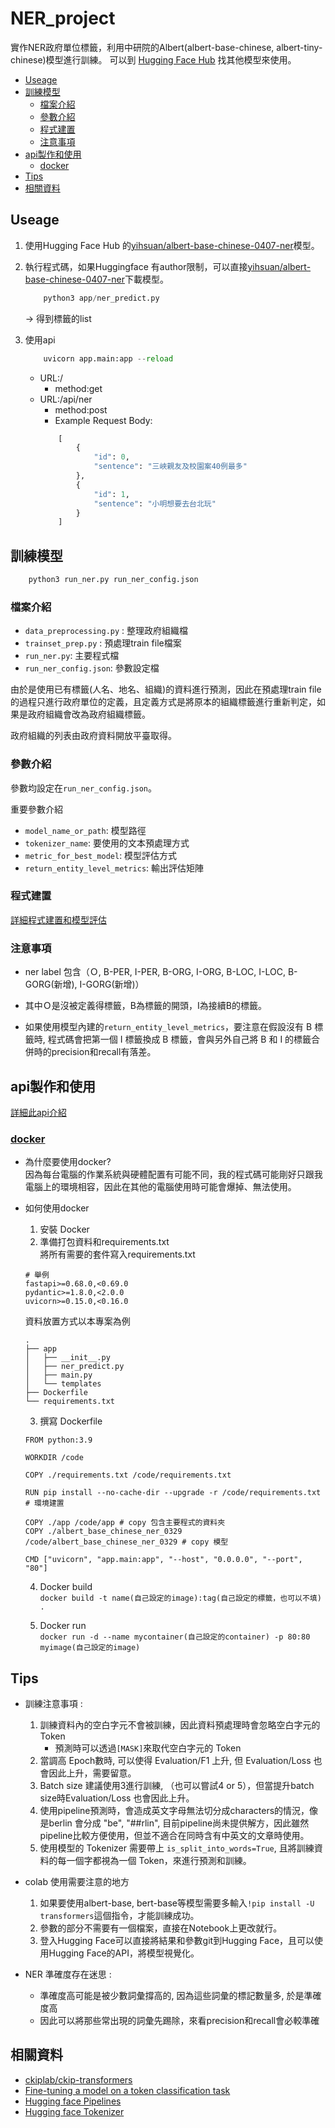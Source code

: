 # NER_project

實作NER政府單位標籤，利用中研院的Albert(albert-base-chinese, albert-tiny-chinese)模型進行訓練。
可以到 [Hugging Face Hub](https://huggingface.co/models) 找其他模型來使用。

- [Useage](#Useage)
- [訓練模型](#訓練模型)
    - [檔案介紹](#檔案介紹)
    - [參數介紹](#參數介紹)
    - [程式建置](#程式建置)
    - [注意事項](#注意事項)
- [api製作和使用](#api製作和使用)
    - [docker](#docker)
- [Tips](#tips)
- [相關資料](#相關資料)

## Useage

1. 使用Hugging Face Hub 的[yihsuan/albert-base-chinese-0407-ner](https://huggingface.co/yihsuan/albert-base-chinese-0407-ner)模型。

2. 執行程式碼，如果Huggingface 有author限制，可以直接[yihsuan/albert-base-chinese-0407-ner](https://huggingface.co/yihsuan/albert-base-chinese-0407-ner)下載模型。

    ```python
        python3 app/ner_predict.py
    ```
    -> 得到標籤的list

3. 使用api

    ```python
        uvicorn app.main:app --reload
    ```
    - URL:/
        - method:get
    - URL:/api/ner
        - method:post
        - Example Request Body:
        ```python
            [
                {
                    "id": 0,
                    "sentence": "三峽親友及校園案40例最多"
                },
                {
                    "id": 1,
                    "sentence": "小明想要去台北玩"
                }
            ]
        ```


## 訓練模型

```python
    python3 run_ner.py run_ner_config.json
```

### 檔案介紹

- `data_preprocessing.py` : 整理政府組織檔
- `trainset_prep.py` : 預處理train file檔案
- `run_ner.py`: 主要程式檔
- `run_ner_config.json`: 參數設定檔

由於是使用已有標籤(人名、地名、組織)的資料進行預測，因此在預處理train file的過程只進行政府單位的定義，且定義方式是將原本的組織標籤進行重新判定，如果是政府組織會改為政府組織標籤。

政府組織的列表由政府資料開放平臺取得。

### 參數介紹

參數均設定在`run_ner_config.json`。

重要參數介紹
- `model_name_or_path`: 模型路徑
- `tokenizer_name`: 要使用的文本預處理方式
- `metric_for_best_model`: 模型評估方式
- `return_entity_level_metrics`: 輸出評估矩陣

### 程式建置

[詳細程式建置和模型評估](https://github.com/yihsuanko/gov_ner_project)

### 注意事項

- ner label 包含（Ｏ, B-PER, I-PER, B-ORG, I-ORG, B-LOC, I-LOC, B-GORG(新增), I-GORG(新增)）

- 其中Ｏ是沒被定義得標籤，B為標籤的開頭，I為接續B的標籤。

- 如果使用模型內建的`return_entity_level_metrics`，要注意在假設沒有 B 標籤時, 程式碼會把第一個 I 標籤換成 B 標籤，會與另外自己將 B 和 I 的標籤合併時的precision和recall有落差。

## api製作和使用

[詳細此api介紹](https://github.com/yihsuanko/gov_ner_project)

### [docker](https://www.docker.com/)
- 為什麼要使用docker?<br>
因為每台電腦的作業系統與硬體配置有可能不同，我的程式碼可能剛好只跟我電腦上的環境相容，因此在其他的電腦使用時可能會爆掉、無法使用。
- 如何使用docker
    1. 安裝 Docker
    2. 準備打包資料和requirements.txt<br>
    將所有需要的套件寫入requirements.txt
    ```
    # 舉例
    fastapi>=0.68.0,<0.69.0
    pydantic>=1.8.0,<2.0.0
    uvicorn>=0.15.0,<0.16.0
    ```

    資料放置方式以本專案為例
    ```
    .
    ├── app
    │   ├── __init__.py
    │   ├── ner_predict.py
    │   ├── main.py
    │   └── templates
    ├── Dockerfile
    └── requirements.txt

    ```
    3. 撰寫 Dockerfile
    ```docker
    FROM python:3.9

    WORKDIR /code
    
    COPY ./requirements.txt /code/requirements.txt

    RUN pip install --no-cache-dir --upgrade -r /code/requirements.txt # 環境建置

    COPY ./app /code/app # copy 包含主要程式的資料夾
    COPY ./albert_base_chinese_ner_0329 /code/albert_base_chinese_ner_0329 # copy 模型

    CMD ["uvicorn", "app.main:app", "--host", "0.0.0.0", "--port", "80"]

    ```
    4. Docker build<br>
    `docker build -t name(自己設定的image):tag(自己設定的標籤，也可以不填) .`<br>

    5. Docker run<br>
    `docker run -d --name mycontainer(自己設定的container) -p 80:80 myimage(自己設定的image)`<br>

## Tips

- 訓練注意事項 :
    1. 訓練資料內的空白字元不會被訓練，因此資料預處理時會忽略空白字元的 Token
        - 預測時可以透過`[MASK]`來取代空白字元的 Token
    2. 當調高 Epoch數時, 可以使得 Evaluation/F1 上升, 但 Evaluation/Loss 也會因此上升，需要留意。
    3. Batch size 建議使用3進行訓練, （也可以嘗試4 or 5），但當提升batch size時Evaluation/Loss 也會因此上升。
    4. 使用pipeline預測時，會造成英文字母無法切分成characters的情況，像是berlin 會分成 "be", "##rlin", 目前pipeline尚未提供解方，因此雖然pipeline比較方便使用，但並不適合在同時含有中英文的文章時使用。
    5. 使用模型的 Tokenizer 需要帶上 `is_split_into_words=True`, 且將訓練資料的每一個字都視為一個 Token，來進行預測和訓練。

- colab 使用需要注意的地方
    1. 如果要使用albert-base, bert-base等模型需要多輸入`!pip install -U transformers`這個指令，才能訓練成功。
    2. 參數的部分不需要有一個檔案，直接在Notebook上更改就行。
    3. 登入Hugging Face可以直接將結果和參數git到Hugging Face，且可以使用Hugging Face的API，將模型視覺化。
- NER 準確度存在迷思 :
  - 準確度高可能是被少數詞彙撐高的, 因為這些詞彙的標記數量多, 於是準確度高
  - 因此可以將那些常出現的詞彙先踢除，來看precision和recall會必較準確

## 相關資料

- [ckiplab/ckip-transformers](https://github.com/ckiplab/ckip-transformers)
- [Fine-tuning a model on a token classification task](https://github.com/huggingface/notebooks/blob/master/examples/token_classification.ipynb)
- [Hugging face Pipelines](https://huggingface.co/docs/transformers/main_classes/pipelines)
- [Hugging face Tokenizer](https://huggingface.co/docs/transformers/main_classes/tokenizer)
